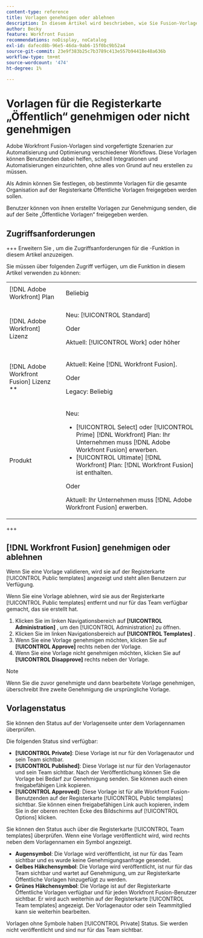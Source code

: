 ```yaml
---
content-type: reference
title: Vorlagen genehmigen oder ablehnen
description: In diesem Artikel wird beschrieben, wie Sie Fusion-Vorlagen genehmigen oder ablehnen.
author: Becky
feature: Workfront Fusion
recommendations: noDisplay, noCatalog
exl-id: dafecd8b-96e5-46da-9ab6-15f0bc9b52a4
source-git-commit: 23e9f383b25c7b3789c413e557b94418e48a636b
workflow-type: tm+mt
source-wordcount: '474'
ht-degree: 1%

---
```


# Vorlagen für die Registerkarte „Öffentlich“ genehmigen oder nicht genehmigen

Adobe Workfront Fusion-Vorlagen sind vorgefertigte Szenarien zur Automatisierung und Optimierung verschiedener Workflows. Diese Vorlagen können Benutzenden dabei helfen, schnell Integrationen und Automatisierungen einzurichten, ohne alles von Grund auf neu erstellen zu müssen.

Als Admin können Sie festlegen, ob bestimmte Vorlagen für die gesamte Organisation auf der Registerkarte Öffentliche Vorlagen freigegeben werden sollen.

Benutzer können von ihnen erstellte Vorlagen zur Genehmigung senden, die auf der Seite „Öffentliche Vorlagen“ freigegeben werden. <!--do the have to be requested or can an admin just choose to approve?-->

## Zugriffsanforderungen

+++ Erweitern Sie , um die Zugriffsanforderungen für die -Funktion in diesem Artikel anzuzeigen.

Sie müssen über folgenden Zugriff verfügen, um die Funktion in diesem Artikel verwenden zu können:

<table style="table-layout:auto">
  <col>
  <col>
  <tbody>
    <tr>
      <td role="rowheader">[!DNL Adobe Workfront] Plan</td>
      <td><p>Beliebig</p></td>
    </tr>
    <tr data-mc-conditions="">
      <td role="rowheader">[!DNL Adobe Workfront] Lizenz</td>
      <td><p>Neu: [!UICONTROL Standard]</p><p>Oder</p><p>Aktuell: [!UICONTROL Work] oder höher</p></td>
    </tr>
    <tr>
      <td role="rowheader">[!DNL Adobe Workfront Fusion] Lizenz **</td>
      <td>
        <p>Aktuell: Keine [!DNL Workfront Fusion].</p>
        <p>Oder</p>
        <p>Legacy: Beliebig</p>
      </td>
    </tr>
    <tr>
      <td role="rowheader">Produkt</td>
      <td>
        <p>Neu:</p>
        <ul>
          <li>[!UICONTROL Select] oder [!UICONTROL Prime] [!DNL Workfront] Plan: Ihr Unternehmen muss [!DNL Adobe Workfront Fusion] erwerben.</li>
          <li>[!UICONTROL Ultimate] [!DNL Workfront] Plan: [!DNL Workfront Fusion] ist enthalten.</li>
        </ul>
        <p>Oder</p>
        <p>Aktuell: Ihr Unternehmen muss [!DNL Adobe Workfront Fusion] erwerben.</p>
      </td>
    </tr>
  </tbody>
</table>

<!--
For more detail about the information in this table, see [Access requirements in Workfront documentation](/help/quicksilver/administration-and-setup/add-users/access-levels-and-object-permissions/access-level-requirements-in-documentation.md). 

For information on [!DNL Adobe Workfront Fusion] licenses, see [[!DNL Adobe Workfront Fusion] licenses](../../workfront-fusion/get-started/license-automation-vs-integration.md).-->

+++

## [!DNL Workfront Fusion] genehmigen oder ablehnen

Wenn Sie eine Vorlage validieren, wird sie auf der Registerkarte [!UICONTROL Public templates] angezeigt und steht allen Benutzern zur Verfügung.

Wenn Sie eine Vorlage ablehnen, wird sie aus der Registerkarte [!UICONTROL Public templates] entfernt und nur für das Team verfügbar gemacht, das sie erstellt hat.

1. Klicken Sie im linken Navigationsbereich auf **[!UICONTROL Administration]** , um den [!UICONTROL Administration] zu öffnen.
1. Klicken Sie im linken Navigationsbereich auf **[!UICONTROL Templates]** .
1. Wenn Sie eine Vorlage genehmigen möchten, klicken Sie auf **[!UICONTROL Approve]** rechts neben der Vorlage.
1. Wenn Sie eine Vorlage nicht genehmigen möchten, klicken Sie auf **[!UICONTROL Disapprove]** rechts neben der Vorlage.

>[!NOTE]
>
>Wenn Sie die zuvor genehmigte und dann bearbeitete Vorlage genehmigen, überschreibt Ihre zweite Genehmigung die ursprüngliche Vorlage.


## Vorlagenstatus

Sie können den Status auf der Vorlagenseite unter dem Vorlagennamen überprüfen.

Die folgenden Status sind verfügbar:

* **[!UICONTROL Private]**: Diese Vorlage ist nur für den Vorlagenautor und sein Team sichtbar.
* **[!UICONTROL Published]**: Diese Vorlage ist nur für den Vorlagenautor und sein Team sichtbar. Nach der Veröffentlichung können Sie die Vorlage bei Bedarf zur Genehmigung senden. Sie können auch einen freigabefähigen Link kopieren.
* **[!UICONTROL Approved]**: Diese Vorlage ist für alle Workfront Fusion-Benutzenden auf der Registerkarte [!UICONTROL Public templates] sichtbar. Sie können einen freigabefähigen Link auch kopieren, indem Sie in der oberen rechten Ecke des Bildschirms auf [!UICONTROL Options] klicken.

Sie können den Status auch über die Registerkarte [!UICONTROL Team templates] überprüfen. Wenn eine Vorlage veröffentlicht wird, wird rechts neben dem Vorlagennamen ein Symbol angezeigt.

* **Augensymbol**: Die Vorlage wird veröffentlicht, ist nur für das Team sichtbar und es wurde keine Genehmigungsanfrage gesendet.
* **Gelbes Häkchensymbol**: Die Vorlage wird veröffentlicht, ist nur für das Team sichtbar und wartet auf Genehmigung, um zur Registerkarte Öffentliche Vorlagen hinzugefügt zu werden.
* **Grünes Häkchensymbol**: Die Vorlage ist auf der Registerkarte Öffentliche Vorlagen verfügbar und für jeden Workfront Fusion-Benutzer sichtbar. Er wird auch weiterhin auf der Registerkarte [!UICONTROL Team templates] angezeigt. Der Vorlagenautor oder sein Teammitglied kann sie weiterhin bearbeiten.

Vorlagen ohne Symbole haben [!UICONTROL Private] Status. Sie werden nicht veröffentlicht und sind nur für das Team sichtbar.


<!--

## Questions about how this works

Editing

1. If an admin edits a template, do they have to publish again? ... Do they have to approve again?
1. What does publishing actually do?
1. Does a user have to submit for approval to share on the Public tab or can admin go through and approve/reject which ones they want? 
1. What is the admin approving? Does a user have to submit it for approval? 



What does "Publishing" mean?
What does "Approving" mean?
If an admin edits a template, do they have to publish again? ... Do they have to approve again?
Does a user have to submit for approval to share on the Public tab or can admin go through and approve/reject which ones they want? 
What is the admin approving? Does a user have to submit it for approval?

-->
